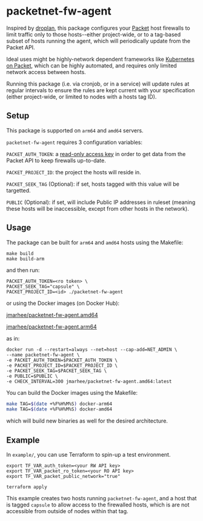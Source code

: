 packetnet-fw-agent
===

Inspired by [droplan](https://github.com/tam7t/droplan), this package configures your [Packet](https://packet.com) host firewalls to limit traffic only to those hosts--either project-wide, or to a tag-based subset of hosts running the agent, which will periodically update from the Packet API.

Ideal uses might be highly-network dependent frameworks like [Kubernetes on Packet](https://github.com/jmarhee/packet-multiarch-k8s-terraform), which can be highly automated, and requires only limited network access between hosts.

Running this package (i.e. via cronjob, or in a service) will update rules at regular intervals to ensure the rules are kept current with your specification (either project-wide, or limited to nodes with a hosts tag ID). 

Setup
---

This package is supported on `arm64` and `amd64` servers. 

`packetnet-fw-agent` requires 3 configuration variables:

`PACKET_AUTH_TOKEN`: a [read-only access key](https://www.packet.com/developers/changelog/project-only-api-keys/) in order to get data from the Packet API to keep firewalls up-to-date.

`PACKET_PROJECT_ID`: the project the hosts will reside in.

`PACKET_SEEK_TAG` (Optional): if set, hosts tagged with this value will be targetted.

`PUBLIC` (Optional): if set, will include Public IP addresses in ruleset (meaning these hosts will be inaccessible, except from other hosts in the network). 

Usage
---

The package can be built for `arm64` and `amd64` hosts using the Makefile:

```
make build
make build-arm
```

and then run:

```
PACKET_AUTH_TOKEN=<ro token> \
PACKET_SEEK_TAG="capsule" \
PACKET_PROJECT_ID=<id> ./packetnet-fw-agent
```

or using the Docker images (on Docker Hub):

[jmarhee/packetnet-fw-agent.amd64](https://cloud.docker.com/repository/docker/jmarhee/packetnet-fw-agent.amd64)

[jmarhee/packetnet-fw-agent.arm64](https://cloud.docker.com/repository/docker/jmarhee/packetnet-fw-agent.arm64)

as in:

```
docker run -d --restart=always --net=host --cap-add=NET_ADMIN \
--name packetnet-fw-agent \
-e PACKET_AUTH_TOKEN=$PACKET_AUTH_TOKEN \
-e PACKET_PROJECT_ID=$PACKET_PROJECT_ID \
-e PACKET_SEEK_TAG=$PACKET_SEEK_TAG \
-e PUBLIC=$PUBLIC \
-e CHECK_INTERVAL=300 jmarhee/packetnet-fw-agent.amd64:latest
```

You can build the Docker images using the Makefile:

```bash
make TAG=$(date +%F%H%M%S) docker-arm64
make TAG=$(date +%F%H%M%S) docker-amd64
```
which will build new binaries as well for the desired architecture.

Example
---

In `example/`, you can use Terraform to spin-up a test environment.

```
export TF_VAR_auth_token=<your RW API key>
export TF_VAR_packet_ro_token=<your RO API key>
export TF_VAR_packet_public_network="true"

terraform apply
```

This example creates two hosts running `packetnet-fw-agent`, and a host that is tagged `capsule` to allow access to the firewalled hosts, which is are not accessible from outside of nodes within that tag.



